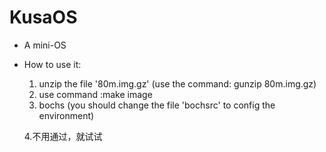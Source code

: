 # KusaOS
- A mini-OS
- How to use it:
  1. unzip the file '80m.img.gz'  (use the command: gunzip 80m.img.gz)
  2. use command :make image
  3. bochs (you should change the file 'bochsrc' to config the environment)

  4.不用通过，就试试
